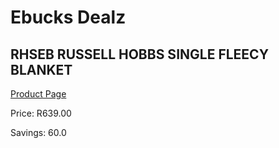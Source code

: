 
# Ebucks Dealz
## RHSEB RUSSELL HOBBS SINGLE FLEECY BLANKET
[Product Page](https://www.ebucks.com/web/shop/productSelected.do?prodId=1155234792&catId=1157551316)

Price: R639.00

Savings: 60.0


	